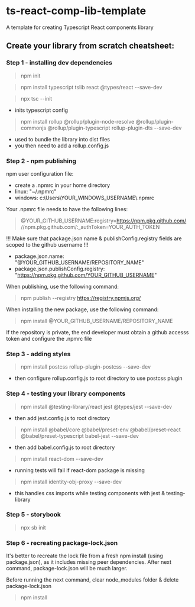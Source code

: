 # ts-react-comp-lib-template
A template for creating Typescript React components library

## Create your library from scratch cheatsheet:
### Step 1 - installing dev dependencies
> npm init

> npm install typescript tslib react @types/react --save-dev

> npx tsc --init
  - inits typescript config

> npm install rollup @rollup/plugin-node-resolve @rollup/plugin-commonjs @rollup/plugin-typescript rollup-plugin-dts --save-dev
  - used to bundle the library into dist files
  - you then need to add a rollup.config.js

### Step 2 - npm publishing
npm user configuration file:
  - create a .npmrc in your home directory 
  - linux: "~/.npmrc"
  - windows: c:\Users\YOUR_WINDOWS_USERNAME\\.npmrc

Your .npmrc file needs to have the following lines:
> @YOUR_GITHUB_USERNAME:registry=https://npm.pkg.github.com/
> //npm.pkg.github.com/:_authToken=YOUR_AUTH_TOKEN

!!! Make sure that package.json name & publishConfig.registry fields are scoped to the github username !!!
  - package.json.name: "@YOUR_GITHUB_USERNAME/REPOSITORY_NAME"
  - package.json.publishConfig.registry: "https://npm.pkg.github.com/YOUR_GITHUB_USERNAME"

When publishing, use the following command:
> npm publish --registry https://registry.npmjs.org/

When installing the new package, use the following command:
> npm install @YOUR_GITHUB_USERNAME/REPOSITORY_NAME

If the repository is private, the end developer must obtain a github accesss token and configure the .npmrc file

### Step 3 - adding styles
> npm install postcss rollup-plugin-postcss --save-dev
  - then configure rollup.config.js to root directory to use postcss plugin

### Step 4 - testing your library components
> npm install @testing-library/react jest @types/jest --save-dev
  - then add jest.config.js to root directory

> npm install @babel/core @babel/preset-env @babel/preset-react @babel/preset-typescript babel-jest --save-dev
  - then add babel.config.js to root directory

> npm install react-dom --save-dev
  - running tests will fail if react-dom package is missing

> npm install identity-obj-proxy --save-dev
  - this handles css imports while testing components with jest & testing-library

### Step 5 - storybook
> npx sb init

### Step 6 - recreating package-lock.json
It's better to recreate the lock file from a fresh npm install (using package.json),
as it includes missing peer dependencies. After next command, package-lock.json will be much larger.

Before running the next command, clear node_modules folder & delete package-lock.json

> npm install

